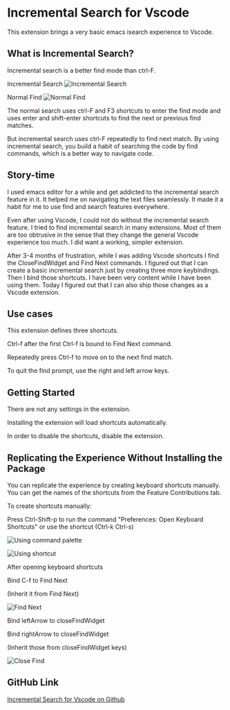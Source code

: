 # Incremental Search for Vscode

This extension brings a very basic emacs isearch experience to Vscode.

## What is Incremental Search?

Incremental search is a better find mode than ctrl-F.

Incremental Search
![Incremental Search](https://imgur.com/a/VUtTeH0)

Normal Find
![Normal Find](https://imgur.com/a/2rRlajD)

The normal search uses ctrl-F and F3 shortcuts to enter the find mode and
uses enter and shift-enter shortcuts to find the next or previous find matches.

But incremental search uses ctrl-F repeatedly to find next match.
By using incremental search, you build a habit of searching 
the code by find commands, which is a better way to navigate code.

## Story-time

I used emacs editor for a while and get addicted to the incremental search 
feature in it. It helped me on navigating the text files seamlessly. 
It made it a habit for me to use find and search features everywhere.

Even after using Vscode, I could not do without the incremental search feature. 
I tried to find incremental search in many extensions. Most of them are too obtrusive
in the sense that they change the general Vscode experience too much. 
I did want a working, simpler extension.

After 3-4 months of frustration, while I was adding Vscode shortcuts I find the CloseFindWidget and Find Next commands. I figured out that I can create a basic
incremental search just by creating three more keybindings. Then I bind those
shortcuts. I have been very content while I have been using them.
Today I figured out that I can also ship those changes as a Vscode extension.

## Use cases

This extension defines three shortcuts.

Ctrl-f after the first Ctrl-f is bound to Find Next command.

Repeatedly press Ctrl-f to move on to the next find match.

To quit the find prompt, use the right and left arrow keys.

## Getting Started

There are not any settings in the extension.

Installing the extension will load shortcuts automatically.

In order to disable the shortcuts, disable the extension.

## Replicating the Experience Without Installing the Package

You can replicate the experience by creating keyboard shortcuts manually.
You can get the names of the shortcuts from the Feature Contributions tab. 

To create shortcuts manually:

Press Ctrl-Shift-p to run the command "Preferences: Open Keyboard Shortcuts"
or use the shortcut (Ctrl-k Ctrl-s)

![Using command palette](https://imgur.com/a/4A27y29)

![Using shortcut](https://imgur.com/a/YjDipGi)

After opening keyboard shortcuts

Bind C-f to Find Next

(Inherit it from <enter> Find Next)

![Find Next](https://imgur.com/a/rpxPPOi)

Bind leftArrow to closeFindWidget

Bind rightArrow to closeFindWidget

(Inherit those from <escape> closeFindWidget keys)

![Close Find](https://imgur.com/a/nWUVd58)

## GitHub Link

[Incremental Search for Vscode on Github](https://github.com/oakasapoglu/incremental-search-for-vscode)

